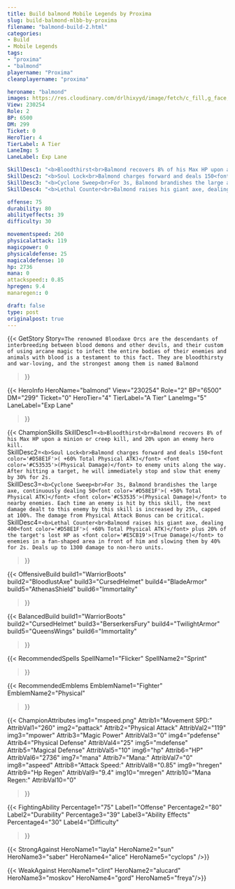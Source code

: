 ```yaml
---
title: Build balmond Mobile Legends by Proxima
slug: build-balmond-mlbb-by-proxima
filename: "balmond-build-2.html"
categories: 
- Build 
- Mobile Legends
tags: 
- "proxima"
- "balmond"
playername: "Proxima"
cleanplayername: "proxima"

heroname: "balmond"
images: https://res.cloudinary.com/drlhixyyd/image/fetch/c_fill,g_face,f_auto/https://cdn2-build.mobagenie.my.id/p/images/banner/full/balmond.jpg
View: 230254 
Role: 2 
BP: 6500
DM: 299 
Ticket: 0 
HeroTier: 4 
TierLabel: A Tier 
LaneImg: 5
LaneLabel: Exp Lane 

SkillDesc1: "<b>Bloodthirst<br>Balmond recovers 8% of his Max HP upon a minion or creep kill, and 20% upon an enemy hero kill."   
SkillDesc2: "<b>Soul Lock<br>Balmond charges forward and deals 150<font color='#D58E1F'>( +60% Total Physical ATK)</font> <font color='#C53535'>(Physical Damage)</font> to enemy units along the way. After hitting a target, he will immediately stop and slow that enemy by 30% for 2s."   
SkillDesc3: "<b>Cyclone Sweep<br>For 3s, Balmond brandishes the large axe, continuously dealing 50<font color='#D58E1F'>( +50% Total Physical ATK)</font> <font color='#C53535'>(Physical Damage)</font> to nearby enemies. Each time an enemy is hit by this skill, the next damage dealt to this enemy by this skill is increased by 25%, capped at 100%. The damage from Physical Attack Bonus can be critical."   
SkillDesc4: "<b>Lethal Counter<br>Balmond raises his giant axe, dealing 400<font color='#D58E1F'>( +60% Total Physical ATK)</font> plus 20% of the target's lost HP as <font color='#E5CB19'>(True Damage)</font> to enemies in a fan-shaped area in front of him and slowing them by 40% for 2s. Deals up to 1300 damage to non-hero units."  

offense: 75 
durability: 80 
abilityeffects: 39 
difficulty: 30 

movementspeed: 260
physicalattack: 119
magicpower: 0
physicaldefense: 25
magicaldefense: 10
hp: 2736
mana: 0
attackspeed:: 0.85
hpregen: 9.4
manaregen:: 0

draft: false
type: post
originalpost: true
---
```



{{< GetStory 
Story=` The renowned Bloodaxe Orcs are the descendants of interbreeding between blood demons and other devils, and their custom of using arcane magic to infect the entire bodies of their enemies and animals with blood is a testament to this fact. They are bloodthirsty and war-loving, and the strongest among them is named Balmond ` 
>}}

{{< HeroInfo 
HeroName="balmond" 
View="230254" 
Role="2" 
BP="6500" 
DM="299" 
Ticket="0" 
HeroTier="4" 
TierLabel="A Tier" 
LaneImg="5" 
LaneLabel="Exp Lane" 
>}}
 
{{< ChampionSkills 
SkillDesc1=`<b>Bloodthirst<br>Balmond recovers 8% of his Max HP upon a minion or creep kill, and 20% upon an enemy hero kill.`   
SkillDesc2=`<b>Soul Lock<br>Balmond charges forward and deals 150<font color='#D58E1F'>( +60% Total Physical ATK)</font> <font color='#C53535'>(Physical Damage)</font> to enemy units along the way. After hitting a target, he will immediately stop and slow that enemy by 30% for 2s.`   
SkillDesc3=`<b>Cyclone Sweep<br>For 3s, Balmond brandishes the large axe, continuously dealing 50<font color='#D58E1F'>( +50% Total Physical ATK)</font> <font color='#C53535'>(Physical Damage)</font> to nearby enemies. Each time an enemy is hit by this skill, the next damage dealt to this enemy by this skill is increased by 25%, capped at 100%. The damage from Physical Attack Bonus can be critical.`   
SkillDesc4=`<b>Lethal Counter<br>Balmond raises his giant axe, dealing 400<font color='#D58E1F'>( +60% Total Physical ATK)</font> plus 20% of the target's lost HP as <font color='#E5CB19'>(True Damage)</font> to enemies in a fan-shaped area in front of him and slowing them by 40% for 2s. Deals up to 1300 damage to non-hero units.`   
>}}

{{< OffensiveBuild 
build1="WarriorBoots"  
build2="BloodlustAxe" 
build3="CursedHelmet" 
build4="BladeArmor" 
build5="AthenasShield" 
build6="Immortality" 
>}} 

{{< BalancedBuild 
build1="WarriorBoots"  
build2="CursedHelmet" 
build3="BerserkersFury" 
build4="TwilightArmor" 
build5="QueensWings" 
build6="Immortality" 
>}}


{{< RecommendedSpells 
SpellName1="Flicker" 
SpellName2="Sprint" 
>}}  

{{< RecommendedEmblems 
EmblemName1="Fighter" 
EmblemName2="Physical" 
>}}   


{{< ChampionAttributes
img1="mspeed.png" Attrib1="Movement SPD:" AttribVal1="260"
img2="pattack" Attrib2="Physical Attack" AttribVal2="119"
img3="mpower" Attrib3="Magic Power" AttribVal3="0"
img4="pdefense" Attrib4="Physical Defense" AttribVal4="25"
img5="mdefense" Attrib5="Magical Defense" AttribVal5="10"
img6="hp" Attrib6="HP" AttribVal6="2736"
img7="mana" Attrib7="Mana:" AttribVal7="0"
img8="aspeed" Attrib8="Attack Speed:" AttribVal8="0.85"
img9="hregen" Attrib9="Hp Regen" AttribVal9="9.4"
img10="mregen" Attrib10="Mana Regen:" AttribVal10="0"
>}}


{{< FightingAbility
Percentage1="75" Label1="Offense"
Percentage2="80" Label2="Durability"
Percentage3="39" Label3="Ability Effects"
Percentage4="30" Label4="Difficulty"
 >}}

{{< StrongAgainst 
HeroName1="layla"
HeroName2="sun"
HeroName3="saber"
HeroName4="alice"
HeroName5="cyclops"
/>}}

{{< WeakAgainst
HeroName1="clint"
HeroName2="alucard"
HeroName3="moskov"
HeroName4="gord"
HeroName5="freya"/>}}

